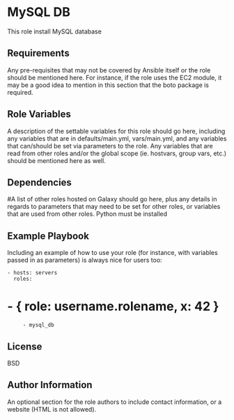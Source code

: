 MySQL DB
=========

This role install MySQL database

Requirements
------------

Any pre-requisites that may not be covered by Ansible itself or the role should be mentioned here. For instance, if the role uses the EC2 module, it may be a good idea to mention in this section that the boto package is required.

Role Variables
--------------

A description of the settable variables for this role should go here, including any variables that are in defaults/main.yml, vars/main.yml, and any variables that can/should be set via parameters to the role. Any variables that are read from other roles and/or the global scope (ie. hostvars, group vars, etc.) should be mentioned here as well.

Dependencies
------------

#A list of other roles hosted on Galaxy should go here, plus any details in regards to parameters that may need to be set for other roles, or variables that are used from other roles.
Python must be installed

Example Playbook
----------------

Including an example of how to use your role (for instance, with variables passed in as parameters) is always nice for users too:

    - hosts: servers
      roles:
#         - { role: username.rolename, x: 42 }
         - mysql_db

License
-------

BSD

Author Information
------------------

An optional section for the role authors to include contact information, or a website (HTML is not allowed).
